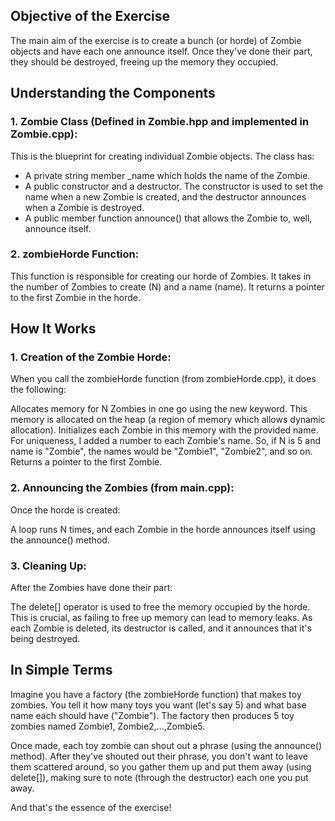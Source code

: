 ## Objective of the Exercise
The main aim of the exercise is to create a bunch (or horde) of Zombie objects and have each one announce itself. Once they've done their part, they should be destroyed, freeing up the memory they occupied.

## Understanding the Components
### 1. Zombie Class (Defined in Zombie.hpp and implemented in Zombie.cpp):

This is the blueprint for creating individual Zombie objects. The class has:

- A private string member _name which holds the name of the Zombie.
- A public constructor and a destructor. The constructor is used to set the name when a new Zombie is created, and the destructor announces when a Zombie is destroyed.
- A public member function announce() that allows the Zombie to, well, announce itself.

### 2. zombieHorde Function:

This function is responsible for creating our horde of Zombies. It takes in the number of Zombies to create (N) and a name (name). It returns a pointer to the first Zombie in the horde.

## How It Works
### 1. Creation of the Zombie Horde:

When you call the zombieHorde function (from zombieHorde.cpp), it does the following:

Allocates memory for N Zombies in one go using the new keyword. This memory is allocated on the heap (a region of memory which allows dynamic allocation).
Initializes each Zombie in this memory with the provided name. For uniqueness, I added a number to each Zombie's name. So, if N is 5 and name is "Zombie", the names would be "Zombie1", "Zombie2", and so on.
Returns a pointer to the first Zombie.

### 2. Announcing the Zombies (from main.cpp):

Once the horde is created:

A loop runs N times, and each Zombie in the horde announces itself using the announce() method.

### 3. Cleaning Up:

After the Zombies have done their part:

The delete[] operator is used to free the memory occupied by the horde. This is crucial, as failing to free up memory can lead to memory leaks.
As each Zombie is deleted, its destructor is called, and it announces that it's being destroyed.

## In Simple Terms
Imagine you have a factory (the zombieHorde function) that makes toy zombies. You tell it how many toys you want (let's say 5) and what base name each should have ("Zombie"). The factory then produces 5 toy zombies named Zombie1, Zombie2,...,Zombie5.

Once made, each toy zombie can shout out a phrase (using the announce() method). After they've shouted out their phrase, you don't want to leave them scattered around, so you gather them up and put them away (using delete[]), making sure to note (through the destructor) each one you put away.

And that's the essence of the exercise!
